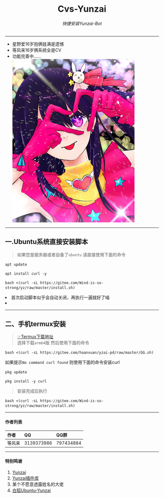 <h1 align="center">Cvs-Yunzai</h1>
<h6 align="center">快捷安装Yunzai-Bot</h6>
<hr/>
<ul>
<li>星野爱16岁抱俩娃满是遗憾</li>
<li>等风来16岁俩系统全是CV</li>
<li>功能完善中……</li>
<img src="图片/星野爱.jpg" alt="爱" width = "400">
  </a><br>
</ul>
<hr/>

## 一.Ubuntu系统直接安装脚本<br>
>如果您是服务器或者自备了`ubuntu` 请直接使用下面的命令<br>

```
apt update
```
```
apt install curl -y
```
```
bash <(curl -sL https://gitee.com/Wind-is-so-strong/yz/raw/master/install.sh)
```

<li>首次启动脚本似乎会自动关闭，再执行一遍就好了喵<li>

<hr>

## 二、手机termux安装

>[☞Termux下载地址](https://github.com/termux/termux-app/releases)<br>
>选择下载`arm64`版 然后使用下面的命令
```
bash <(curl -sL https://gitee.com/haanxuan/yzai-pd/raw/master/GG.sh)
```

如果提示`No command curl found` 则使用下面的命令安装curl <br>

```
pkg update
```
```
pkg install -y curl
```
>安装完成后执行
```
bash <(curl -sL https://gitee.com/Wind-is-so-strong/yz/raw/master/install.sh)
```
<hr>

#### 作者列表
| 作者 | QQ |QQ群|
| --- | --- | --- |
|等风来|3139373986|797434884|


<hr/>

#### 特别鸣谢

1. [Yunzai](https://gitee.com/Le-niao/Yunzai-Bot)
2. [Yunzai插件库](https://gitee.com/yhArcadia/Yunzai-Bot-plugins-index)
3. 某个不愿意透露姓名的大佬
4. [白狐Ubuntu-Yunzai](https://gitee.com/baihu433/Ubuntu-Yunzai)
